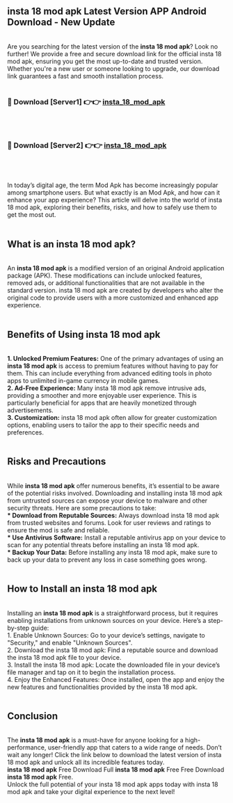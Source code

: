 ## insta 18 mod apk Latest Version APP Android Download - New Update
<br>
Are you searching for the latest version of the <strong>insta 18 mod apk</strong>? Look no further! We provide a free and secure download link for the official insta 18 mod apk, ensuring you get the most up-to-date and trusted version. Whether you're a new user or someone looking to upgrade, our download link guarantees a fast and smooth installation process.
<br>
<br>
<h3>🔴 Download [Server1] 👉👉 <a href="https://modyolo.store/insta+18+mod+apk">insta_18_mod_apk</a></h3><br>
<br>
<h3>🔴 Download [Server2] 👉👉 <a href="https://modyolo.store/insta+18+mod+apk">insta_18_mod_apk</a></h3><br>
<br>
<br>
In today’s digital age, the term Mod Apk has become increasingly popular among smartphone users. But what exactly is an Mod Apk, and how can it enhance your app experience? This article will delve into the world of insta 18 mod apk, exploring their benefits, risks, and how to safely use them to get the most out.
<br>
<br>
<h2>What is an insta 18 mod apk?</h2>
<br>
An <strong>insta 18 mod apk</strong> is a modified version of an original Android application package (APK). These modifications can include unlocked features, removed ads, or additional functionalities that are not available in the standard version. insta 18 mod apk are created by developers who alter the original code to provide users with a more customized and enhanced app experience.
<br>
<br>
<h2>Benefits of Using insta 18 mod apk</h2>
<br>
<strong> 1. Unlocked Premium Features:</strong> One of the primary advantages of using an <strong>insta 18 mod apk</strong> is access to premium features without having to pay for them. This can include everything from advanced editing tools in photo apps to unlimited in-game currency in mobile games.
<br>
<strong> 2. Ad-Free Experience:</strong> Many insta 18 mod apk remove intrusive ads, providing a smoother and more enjoyable user experience. This is particularly beneficial for apps that are heavily monetized through advertisements.
<br>
<strong> 3. Customization:</strong> insta 18 mod apk often allow for greater customization options, enabling users to tailor the app to their specific needs and preferences.
<br>
<br>
<h2>Risks and Precautions</h2>
<br>
While <strong>insta 18 mod apk</strong> offer numerous benefits, it’s essential to be aware of the potential risks involved. Downloading and installing insta 18 mod apk from untrusted sources can expose your device to malware and other security threats. Here are some precautions to take:
<br>
<strong> * Download from Reputable Sources:</strong> Always download insta 18 mod apk from trusted websites and forums. Look for user reviews and ratings to ensure the mod is safe and reliable.
<br>
<strong> * Use Antivirus Software:</strong> Install a reputable antivirus app on your device to scan for any potential threats before installing an insta 18 mod apk.
<br>
<strong> * Backup Your Data:</strong> Before installing any insta 18 mod apk, make sure to back up your data to prevent any loss in case something goes wrong.
<br>
<br>
<h2>How to Install an insta 18 mod apk</h2>
<br>
Installing an <strong>insta 18 mod apk</strong> is a straightforward process, but it requires enabling installations from unknown sources on your device. Here’s a step-by-step guide:
<br>
 1. Enable Unknown Sources: Go to your device’s settings, navigate to "Security," and enable "Unknown Sources".
<br>
 2. Download the insta 18 mod apk: Find a reputable source and download the insta 18 mod apk file to your device.
<br>
 3. Install the insta 18 mod apk: Locate the downloaded file in your device’s file manager and tap on it to begin the installation process.
<br>
 4. Enjoy the Enhanced Features: Once installed, open the app and enjoy the new features and functionalities provided by the insta 18 mod apk.
<br>
<br>
<h2><strong>Conclusion</strong></h2>
<br>
The <strong>insta 18 mod apk</strong> is a must-have for anyone looking for a high-performance, user-friendly app that caters to a wide range of needs. Don’t wait any longer! Click the link below to download the latest version of insta 18 mod apk and unlock all its incredible features today.
<br>
<strong>insta 18 mod apk</strong> Free Download Full <strong>insta 18 mod apk</strong> Free Free Download <strong>insta 18 mod apk</strong> Free.
<br>
Unlock the full potential of your insta 18 mod apk apps today with insta 18 mod apk and take your digital experience to the next level!